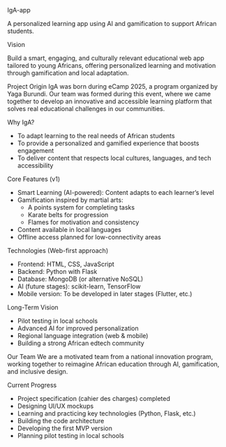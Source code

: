 IgA-app

A personalized learning app using AI and gamification to support African students.

Vision

Build a smart, engaging, and culturally relevant educational web app tailored to young Africans, offering personalized learning and motivation through gamification and local adaptation.

Project Origin
IgA was born during eCamp 2025, a program organized by Yaga Burundi. Our team was formed during this event, where we came together to develop an innovative and accessible learning platform that solves real educational challenges in our communities.

Why IgA?
 * To adapt learning to the real needs of African students
 * To provide a personalized and gamified experience that boosts engagement
 * To deliver content that respects local cultures, languages, and tech accessibility

Core Features (v1)
 * Smart Learning (AI-powered): Content adapts to each learner’s level
 * Gamification inspired by martial arts:
   * A points system for completing tasks
   * Karate belts for progression
   * Flames for motivation and consistency
 * Content available in local languages
 * Offline access planned for low-connectivity areas
   
Technologies (Web-first approach)
 * Frontend: HTML, CSS, JavaScript
 * Backend: Python with Flask
 * Database: MongoDB (or alternative NoSQL)
 * AI (future stages): scikit-learn, TensorFlow
 * Mobile version: To be developed in later stages (Flutter, etc.)
   
Long-Term Vision
 * Pilot testing in local schools
 * Advanced AI for improved personalization
 * Regional language integration (web & mobile)
 * Building a strong African edtech community
   
Our Team
We are a motivated team from a national innovation program, working together to reimagine African education through AI, gamification, and inclusive design.

Current Progress
 * Project specification (cahier des charges) completed
 * Designing UI/UX mockups
 * Learning and practicing key technologies (Python, Flask, etc.)
 * Building the code architecture
 * Developing the first MVP version
 * Planning pilot testing in local schools
